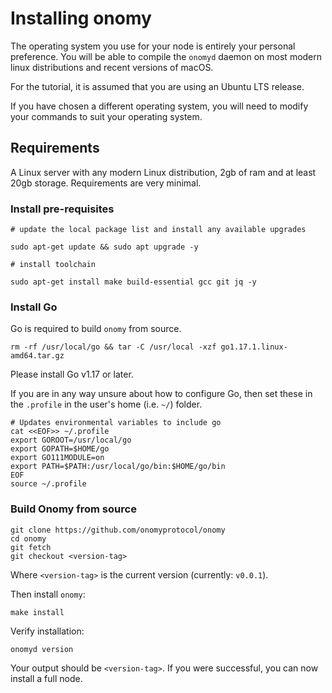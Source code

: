 # Installing onomy
The operating system you use for your node is entirely your personal preference. You will be able to compile the `onomyd` daemon on most modern linux distributions and recent versions of macOS.

For the tutorial, it is assumed that you are using an Ubuntu LTS release.

If you have chosen a different operating system, you will need to modify your commands to suit your operating system.

## Requirements

A Linux server with any modern Linux distribution, 2gb of ram and at least 20gb storage. Requirements are very minimal.

### Install pre-requisites
```bash:
# update the local package list and install any available upgrades

sudo apt-get update && sudo apt upgrade -y

# install toolchain

sudo apt-get install make build-essential gcc git jq -y
```

### Install Go
Go is required to build `onomy` from source.
```bash:
rm -rf /usr/local/go && tar -C /usr/local -xzf go1.17.1.linux-amd64.tar.gz
```

Please install Go v1.17 or later.

If you are in any way unsure about how to configure Go, then set these in the `.profile` in the user's home (i.e. `~/`) folder.

```bash:
# Updates environmental variables to include go
cat <<EOF>> ~/.profile
export GOROOT=/usr/local/go
export GOPATH=$HOME/go
export GO111MODULE=on
export PATH=$PATH:/usr/local/go/bin:$HOME/go/bin
EOF
source ~/.profile
```

### Build Onomy from source
```
git clone https://github.com/onomyprotocol/onomy
cd onomy
git fetch
git checkout <version-tag>
```
Where `<version-tag>` is the current version (currently: `v0.0.1`).

Then install `onomy`:
```bash:
make install
```

Verify installation:
```bash:
onomyd version
```

Your output should be `<version-tag>`. If you were successful, you can now install a full node.
